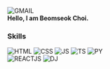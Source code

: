 ![GMAIL](https://img.shields.io/badge/bschoi412@-EA4335?style=for-flat-square&logo=Gmail&logoColor=white)   
**Hello, I am Beomseok Choi.** 
  
### Skills
![HTML](https://img.shields.io/badge/HTML5-E34F26?style=for-flat-square&logo=HTML5&logoColor=white) ![CSS](https://img.shields.io/badge/CSS3-1572B6?style=for-flat-square&logo=CSS3&logoColor=white) ![JS](https://img.shields.io/badge/JavaScript-F7DF1E?style=for-flat-square&logo=JavaScript&logoColor=black) ![TS](https://img.shields.io/badge/TypeScript-3178C6?style=for-flat-square&logo=TypeScript&logoColor=white) ![PY](https://img.shields.io/badge/Python-3776AB?style=for-flat-square&logo=Python&logoColor=white)    
![REACTJS](https://img.shields.io/badge/React.js-20232A?style=for-flat-square&logo=React&logoColor=61DAFB) ![DJ](https://img.shields.io/badge/Django-092E20?style=for-flat-square&logo=Django&logoColor=white)


